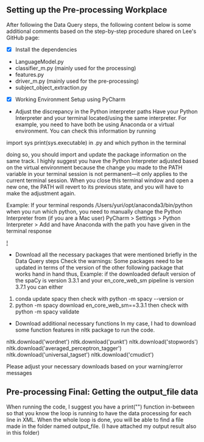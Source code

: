## Setting up the Pre-processing Workplace
After following the Data Query steps, the following content below is some additional comments based on the step-by-step procedure shared on Lee's GitHub page:

- [x] Install the dependencies
* LanguageModel.py
* classifier_m.py (mainly used for the processing)
* features.py
* driver_m.py (mainly used for the pre-processing)
* subject_object_extraction.py

- [x] Working Environment Setup using PyCharm
* Adjust the discrepancy in the Python interpreter paths 
Have your Python Interpreter and your terminal located/using the same  interpreter. For example, you need to have both be using Anaconda or a virtual environment.
You can check this information by running

import sys
print(sys.executable) in .py and
which python in the terminal

doing so, you should import and update the package information on the same track. I highly suggest you have the Python Interpreter adjusted based on the virtual environment because the change you made to the PATH variable in your terminal session is not permanent—it only applies to the current terminal session. When you close this terminal window and open a new one, the PATH will revert to its previous state, and you will have to make the adjustment again.

Example: If your terminal responds /Users/yuri/opt/anaconda3/bin/python when you run which python, you need to manually change the Python Interpreter from (if you are a Mac user) PyCharm > Settings > Python Interpreter > Add and have Anaconda with the path you have given in the terminal response

[!](/Demo_Anaconda.png)

* Download all the necessary packages that were mentioned briefly in the Data Query steps
Check the warnings: Some packages need to be updated in terms of the version of the other following package that works hand in hand thus,
Example: if the downloaded default version of the spaCy is version 3.3.1 and your en_core_web_sm pipeline is version 3.7.1 you can either
1. conda update spacy then check with python -m spacy --version or
2. python -m spacy download en_core_web_sm==3.3.1 then check with python -m spacy validate

* Download additional necessary functions
In my case, I had to download some function features in nltk package to run the code.

nltk.download('wordnet')
nltk.download('punkt')
nltk.download('stopwords')
nltk.download('averaged_perceptron_tagger')
nltk.download('universal_tagset')
nltk.download('cmudict')

Please adjust your necessary downloads based on your warning/error messages

## Pre-processing Final: Getting the output_file data
When running the code, I suggest you have a print("") function in-between so that you know the loop is running to have the data processing for each line in XML. When the whole loop is done, you will be able to find a file made in the folder named output_file. (I have attached my output result also in this folder)
